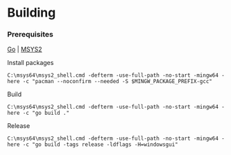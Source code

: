 # Building


### Prerequisites

[Go](https://go.dev/doc/install) | [MSYS2](https://www.msys2.org/)

Install packages
```console
C:\msys64\msys2_shell.cmd -defterm -use-full-path -no-start -mingw64 -here -c "pacman --noconfirm --needed -S $MINGW_PACKAGE_PREFIX-gcc"
```

Build
```console
C:\msys64\msys2_shell.cmd -defterm -use-full-path -no-start -mingw64 -here -c "go build ."
```

Release
```console
C:\msys64\msys2_shell.cmd -defterm -use-full-path -no-start -mingw64 -here -c "go build -tags release -ldflags -H=windowsgui"
```